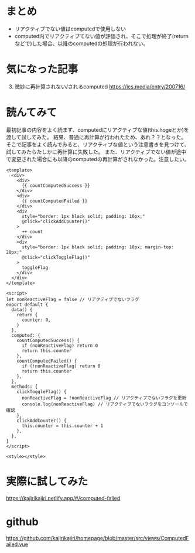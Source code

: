 # まとめ
* リアクティブでない値はcomputedで使用しない
* computed内でリアクティブてない値が評価され、そこで処理が終了(returnなどで)した場合、以降のcomputedの処理が行われない。

# 気になった記事
3. 微妙に再計算されない/されるcomputed
https://ics.media/entry/200716/

# 読んてみて
最初記事の内容をよく読まず、computedにリアクティブな値(this.hogeとか)を渡して試してみた。
結果、普通に再計算が行われたため、あれ？？となった。
そこで記事をよく読んでみると、リアクティブな値という注意書きを見つけて、試してみたらたしかに再計算に失敗した。
また、リアクティブでない値が途中で変更された場合にも以降のcomputedの再計算がされなかった。注意したい。

```
<template>
  <div>
    <div>
      {{ countComputedSuccess }}
    </div>
    <div>
      {{ countComputedFailed }}
    </div>
    <div
      style="border: 1px black solid; padding: 10px;"
      @click="clickAddCounter()"
    >
      ++ count
    </div>
    <div
      style="border: 1px black solid; padding: 10px; margin-top: 20px;"
      @click="clickToggleFlag()"
    >
      toggleFlag
    </div>
  </div>
</template>

<script>
let nonReactiveFlag = false // リアクティブでないフラグ
export default {
  data() {
    return {
      counter: 0,
    }
  },
  computed: {
    countComputedSuccess() {
      if (nonReactiveFlag) return 0
      return this.counter
    },
    countComputedFailed() {
      if (!nonReactiveFlag) return 0
      return this.counter
    },
  },
  methods: {
    clickToggleFlag() {
      nonReactiveFlag = !nonReactiveFlag // リアクティブでないフラグを更新
      console.log(nonReactiveFlag) // リアクティブでないフラグをコンソールで確認
    },
    clickAddCounter() {
      this.counter = this.counter + 1
    },
  },
}
</script>

<style></style>

```

# 実際に試してみた
https://kajirikajiri.netlify.app/#/computed-failed

# github
https://github.com/kajirikajiri/homepage/blob/master/src/views/ComputedFailed.vue